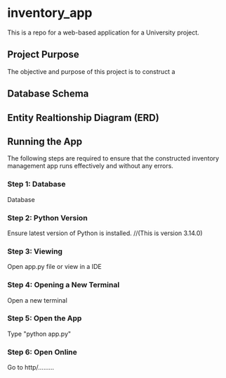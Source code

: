 # inventory_app
This is a repo for a web-based application for a University project.

## Project Purpose
The objective and purpose of this project is to construct a 
## Database Schema
## Entity Realtionship Diagram (ERD)
## Running the App
The following steps are required to ensure that the constructed inventory management app runs effectively and without any errors.
### Step 1: Database
Database
### Step 2: Python Version
Ensure latest version of Python is installed. //(This is version 3.14.0)
### Step 3: Viewing
Open app.py file or view in a IDE
### Step 4: Opening a New Terminal
Open a new terminal
### Step 5: Open the App
Type "python app.py"
### Step 6: Open Online 
Go to http/.........

